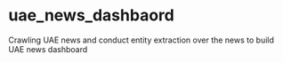 # uae_news_dashbaord
Crawling UAE news and conduct entity extraction over the news to build UAE news dashboard
